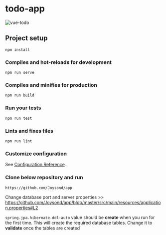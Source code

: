 # todo-app
![vue-todo](vue-todo-2.gif)
## Project setup
```
npm install
```

### Compiles and hot-reloads for development
```
npm run serve
```

### Compiles and minifies for production
```
npm run build
```

### Run your tests
```
npm run test
```

### Lints and fixes files
```
npm run lint
```

### Customize configuration
See [Configuration Reference](https://cli.vuejs.org/config/).

### Clone below repository and run
```
https://github.com/Joysond/app
```
Change database port and server properties >> https://github.com/Joysond/app/blob/master/src/main/resources/application.properties#L2

```spring.jpa.hibernate.ddl-auto``` value should be <b>create</b> when you run for the first time. This will create the required database tables. Change it to <b>validate</b> once the tables are created
